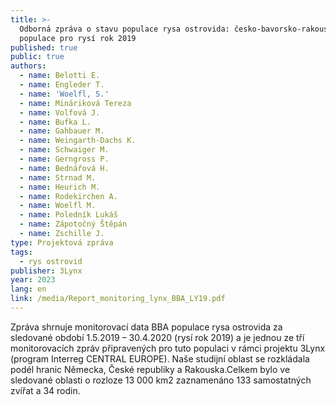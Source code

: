 ```yaml
---
title: >-
  Odborná zpráva o stavu populace rysa ostrovida: česko-bavorsko-rakouská
  populace pro rysí rok 2019
published: true
public: true
authors:
  - name: Belotti E.
  - name: Engleder T.
  - name: 'Woelfl, S.'
  - name: Mináriková Tereza
  - name: Volfová J.
  - name: Bufka L.
  - name: Gahbauer M.
  - name: Weingarth-Dachs K.
  - name: Schwaiger M.
  - name: Gerngross P.
  - name: Bednářová H.
  - name: Strnad M.
  - name: Heurich M.
  - name: Rodekirchen A.
  - name: Woelfl M.
  - name: Poledník Lukáš
  - name: Zápotočný Štěpán
  - name: Zschille J.
type: Projektová zpráva
tags:
  - rys ostrovid
publisher: 3Lynx
year: 2023
lang: en
link: /media/Report_monitoring_lynx_BBA_LY19.pdf
---
```

Zpráva shrnuje monitorovací data BBA populace rysa ostrovida za sledované období 1.5.2019 – 30.4.2020 (rysí rok 2019) a je jednou ze tří monitorovacích zpráv připravených pro tuto populaci v rámci projektu 3Lynx (program Interreg CENTRAL EUROPE). Naše studijní oblast se rozkládala podél hranic Německa, České republiky a Rakouska.Celkem bylo ve sledované oblasti o rozloze 13 000 km2 zaznamenáno 133 samostatných zvířat a 34 rodin.
